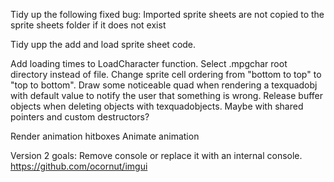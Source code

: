 Tidy up the following fixed bug: Imported sprite sheets are not copied to the sprite sheets folder if it does not exist

Tidy upp the add and load sprite sheet code.

Add loading times to LoadCharacter function.
Select .mpgchar root directory instead of file.
Change sprite cell ordering from "bottom to top" to "top to bottom".
Draw some noticeable quad when rendering a texquadobj with default value to notify the user that something is wrong.
Release buffer objects when deleting objects with texquadobjects. Maybe with shared pointers and custom destructors?

Render animation hitboxes
Animate animation

Version 2 goals:
Remove console or replace it with an internal console. https://github.com/ocornut/imgui
